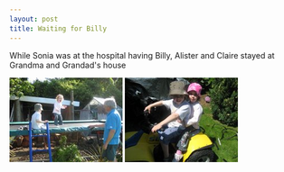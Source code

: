 ```yaml
---
layout: post
title: Waiting for Billy
---
```

While Sonia was at the hospital having Billy, Alister
and Claire stayed at Grandma and Grandad's house 

<img src="/images/content/00135.jpg"/>
<img src="/images/content/00133.jpg"/>

